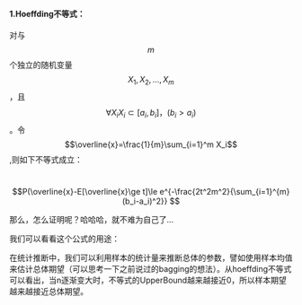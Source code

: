 #### 1.Hoeffding不等式：

对与$$m$$个独立的随机变量$$X_1,X_2,...,X_m$$，且$$\forall X_i X_i\subset[a_i,b_i]， (b_i>a_i)$$。令$$\overline{x}=\frac{1}{m}\sum_{i=1}^m X_i$$,则如下不等式成立：

​                                      $$P(\overline{x}-E[\overline{x}\ge t]\le e^{-\frac{2t^2m^2}{\sum_{i=1}^{m}(b_i-a_i)^2}} $$





那么，怎么证明呢？哈哈哈，就不难为自己了...



我们可以看看这个公式的用途：

在统计推断中，我们可以利用样本的统计量来推断总体的参数，譬如使用样本均值来估计总体期望（可以思考一下之前说过的bagging的想法）。从hoeffding不等式可以看出，当n逐渐变大时，不等式的UpperBound越来越接近0，所以样本期望越来越接近总体期望。